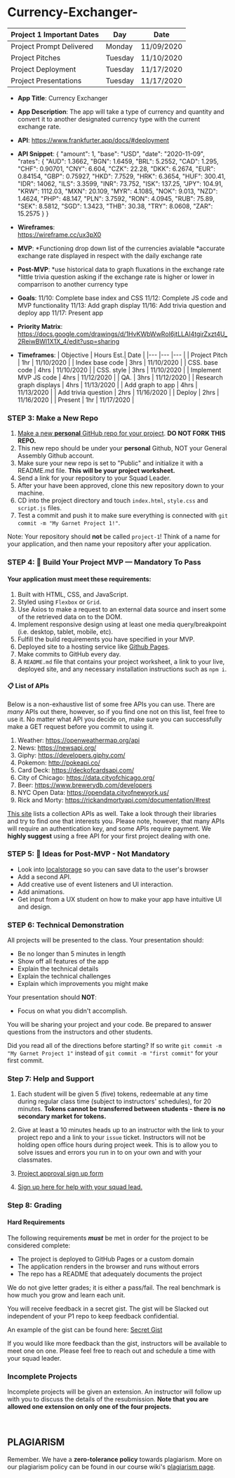 # Currency-Exchanger-

| Project 1 Important Dates | Day      | Date       |
|---------------------------|---       |---         |
| Project Prompt Delivered  | Monday   | 11/09/2020 |
| Project Pitches           | Tuesday  | 11/10/2020 |
| Project Deployment        | Tuesday  | 11/17/2020 |
| Project Presentations     | Tuesday  | 11/17/2020 |

- **App Title**: Currency Exchanger
- **App Description**: The app will take a type of currency and quantity and convert it to another designated currency type with the current exchange rate.
- **API**: https://www.frankfurter.app/docs/#deployment
- **API Snippet**: 
{
    "amount": 1,
    "base": "USD",
    "date": "2020-11-09",
    "rates": {
        "AUD": 1.3662,
        "BGN": 1.6459,
        "BRL": 5.2552,
        "CAD": 1.295,
        "CHF": 0.90701,
        "CNY": 6.604,
        "CZK": 22.28,
        "DKK": 6.2674,
        "EUR": 0.84154,
        "GBP": 0.75927,
        "HKD": 7.7529,
        "HRK": 6.3654,
        "HUF": 300.41,
        "IDR": 14062,
        "ILS": 3.3599,
        "INR": 73.752,
        "ISK": 137.25,
        "JPY": 104.91,
        "KRW": 1112.03,
        "MXN": 20.109,
        "MYR": 4.1085,
        "NOK": 9.013,
        "NZD": 1.4624,
        "PHP": 48.147,
        "PLN": 3.7592,
        "RON": 4.0945,
        "RUB": 75.89,
        "SEK": 8.5812,
        "SGD": 1.3423,
        "THB": 30.38,
        "TRY": 8.0608,
        "ZAR": 15.2575
    }
}

- **Wireframes**:  
https://wireframe.cc/ux3pX0

- **MVP**: 
*Functioning drop down list of the currencies avialable 
*accurate exchange rate displayed in respect with the daily exchange rate

- **Post-MVP**: 
*use historical data to graph fluxations in the exchange rate
*little trivia question asking if the exchange rate is higher or lower in comparrison to another currency type

- **Goals**: 
11/10: Complete base index and CSS
11/12: Complete JS code and MVP functionality
11/13: Add graph display
11/16: Add trivia question and deploy app
11/17: Present app

- **Priority Matrix**: 
https://docs.google.com/drawings/d/1HvKWbWwRoI6jtLLAI4tgirZxzt4U_2ReiwBWl1X1X_4/edit?usp=sharing

- **Timeframes**: 
| Objective                 | Hours Est.| Date       |
|---                        |---        |---         |
| Project Pitch             | 1hr       | 11/10/2020 |
| Index base code           | 3hrs      | 11/10/2020 |
| CSS.  base code           | 4hrs      | 11/10/2020 |
| CSS.  style               | 3hrs      | 11/10/2020 |
| Implement MVP JS code     | 4hrs      | 11/12/2020 |
| QA.                       | 3hrs      | 11/12/2020 |
| Research graph displays   | 4hrs      | 11/13/2020 |
| Add graph to app          | 4hrs      | 11/13/2020 |
| Add trivia question       | 2hrs      | 11/16/2020 |
| Deploy                    | 2hrs      | 11/16/2020 |
| Present                   | 1hr       | 11/17/2020 |

      
      
      
### STEP 3: Make a New Repo
1. [Make a new **personal** GitHub repo for your project](https://help.github.com/articles/create-a-repo/). **DO NOT FORK THIS REPO.** 
2. This new repo should be under your **personal** Github, NOT your General Assembly Github account.
2. Make sure your new repo is set to "Public" and initialize it with a README.md file. **This will be your project worksheet.**
3. Send a link for your repository to your Squad Leader.
4. After your have been approved, clone this new repository down to your machine.
5. CD into the project directory and touch ```index.html```, ```style.css``` and ```script.js``` files.
6. Test a commit and push it to make sure everything is connected with ```git commit -m "My Garnet Project 1!"```.

Note: Your repository should **not** be called `project-1`! Think of a name for your application, and then name your repository after your application. 

### STEP 4: &#x1F534; Build Your Project MVP — Mandatory To Pass

#### Your application must meet these requirements:

  1. Built with HTML, CSS, and JavaScript.
  1. Styled using `Flexbox` or `Grid`.
  1. Use Axios to make a request to an external data source and insert some of the retrieved data on to the DOM.
  1. Implement responsive design using at least one media query/breakpoint (i.e. desktop, tablet, mobile, etc).
  1. Fulfill the build requirements you have specified in your MVP.
  1. Deployed site to a hosting service like [Github Pages](https://pages.github.com/).
  1. Make commits to GitHub every day.
  1. A `README.md` file that contains your project worksheet, a link to your live, deployed site, and any necessary installation instructions such as ```npm i```.

#### 📋 List of APIs

Below is a non-exhaustive list of some free APIs you can use. There are _many_ APIs out there, however, so if you find one not on this list, feel free to use it. No matter what API you decide on, make sure you can successfully make a GET request before you commit to using it.

  1. Weather: https://openweathermap.org/api
  1. News: https://newsapi.org/
  1. Giphy: https://developers.giphy.com/
  1. Pokemon: http://pokeapi.co/
  1. Card Deck: https://deckofcardsapi.com/
  1. City of Chicago: https://data.cityofchicago.org/
  1. Beer: https://www.brewerydb.com/developers
  1. NYC Open Data: https://opendata.cityofnewyork.us/
  1. Rick and Morty: https://rickandmortyapi.com/documentation/#rest
  
[This site](https://github.com/toddmotto/public-apis) lists a collection APIs as well. Take a look through their libraries and try to find one that interests you. Please note, however, that many APIs will require an authentication key, and some APIs require payment. We **highly suggest** using a free API for your first project dealing with one.

### STEP 5: &#x1F535; Ideas for Post-MVP - Not Mandatory
- Look into [localstorage](https://developer.mozilla.org/en-US/docs/Web/API/Window/localStorage) so you can save data to the user's browser 
- Add a second API.
- Add creative use of event listeners and UI interaction.
- Add animations.
- Get input from a UX student on how to make your app have intuitive UI and design.

### STEP 6: Technical Demonstration

All projects will be presented to the class.  Your presentation should:

* Be no longer than 5 minutes in length
* Show off all features of the app
* Explain the technical details
* Explain the technical challenges
* Explain which improvements you might make

Your presentation should **NOT**:
* Focus on what you didn't accomplish.

You will be sharing your project and your code.  Be prepared to answer questions from the instructors and other students.

Did you read all of the directions before starting? If so write `git commit -m "My Garnet Project 1"` instead of `git commit -m "first commit"` for your first commit.

### Step 7: Help and Support

1. Each student will be given 5 (five) tokens, redeemable at any time during regular class time (subject to instructors' schedules), for 20 minutes. **Tokens cannot be transferred between students - there is no secondary market for tokens.**

1. Give at least a 10 minutes heads up to an instructor with the link to your project repo and a link to your `issue` ticket. Instructors will not be holding open office hours during project week. This is to allow you to solve issues and errors you run in to on your own and with your classmates. 

1. [Project approval sign up form](https://docs.google.com/forms/d/e/1FAIpQLSeZ2sjTXCI3w5NDsLt8rDnJlZs79Indj6abNdYBBaynLdCefw/viewform)

1. [Sign up here for help with your squad lead.](https://docs.google.com/forms/d/e/1FAIpQLSei27kMlH6M0TsgPN_aUf4rOIFjM53KJsmtq8UEGEBUxfFx_Q/viewform)

### Step 8: Grading

#### Hard Requirements

The following requirements **_must_** be met in order for the project to be
considered complete:

- The project is deployed to GitHub Pages or a custom domain
- The application renders in the browser and runs without errors
- The repo has a README that adequately documents the project

We do not give letter grades; it is either a pass/fail. The real benchmark is how much you grow and learn each unit. 

You will receive feedback in a secret gist. The gist will be Slacked out independent of your P1 repo to keep feedback confidential. 

An example of the gist can be found here: [Secret Gist](https://gist.git.generalassemb.ly/SteveVW/6b49d9b08d1edcd203609d843eb8b97f)

If you would like more feedback than the gist, instructors will be available to meet one on one. Please feel free to reach out and schedule a time with your squad leader. 

### Incomplete Projects

Incomplete projects will be given an extension. An instructor will follow up with you to discuss the details of the resubmission.  **Note that you are allowed one extension on only one of the four projects.**

<br>

## PLAGIARISM

Remember. We have a **zero-tolerance policy** towards plagiarism. More on our plagiarism policy can be found in our course wiki's [plagiarism page](https://gist.git.generalassemb.ly/SteveVW/7b780310c82d10df98a4e620abbfbfec).
